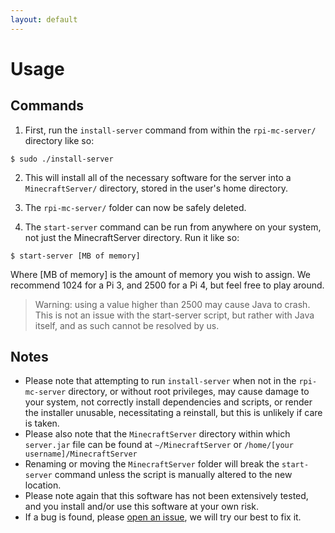 ```yaml
---
layout: default
---
```


# Usage

## Commands

1. First, run the `install-server` command from within the `rpi-mc-server/` directory like so:

```
$ sudo ./install-server
```

2. This will install all of the necessary software for the server into a `MinecraftServer/` directory, stored in the user's home directory.

3. The `rpi-mc-server/` folder can now be safely deleted.

4. The `start-server` command can be run from anywhere on your system, not just the MinecraftServer directory. Run it like so:

```
$ start-server [MB of memory]
```

Where [MB of memory] is the amount of memory you wish to assign. We recommend 1024 for a Pi 3, and 2500 for a Pi 4, but feel free to play around.

> Warning: using a value higher than 2500 may cause Java to crash. This is not an issue with the start-server script, but rather with Java itself, and as such cannot be resolved by us.

## Notes

-   Please note that attempting to run `install-server` when not in the `rpi-mc-server` directory, or without root privileges, may cause damage to your system, not correctly install dependencies and scripts, or render the installer unusable, necessitating a reinstall, but this is unlikely if care is taken.
-   Please also note that the `MinecraftServer` directory within which `server.jar` file can be found at `~/MinecraftServer` or `/home/[your username]/MinecraftServer`
-   Renaming or moving the `MinecraftServer` folder will break the `start-server` command unless the script is manually altered to the new location.
-   Please note again that this software has not been extensively tested, and you install and/or use this software at your own risk.
-   If a bug is found, please <a href="https://github.com/ThamesDev/rpi-mc-server/issues/new?title=New%20Issue&body=Uh%20oh!%20Nobody%20likes%20bugs.%20Please%20tell%20us%20exactly%20what%20you%20experienced%2C%20and%20steps%20we%20can%20take%20to%20reproduce%20the%20error%20so%20we%20can%20fix%20it%20ASAP." target="_blank">open an issue</a>, we will try our best to fix it.
